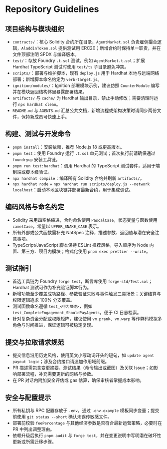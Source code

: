 # Repository Guidelines

## 项目结构与模块组织
- `contracts/`：核心 Solidity 合约所在目录，`AgentMarket.sol` 负责雇佣撮合逻辑，`AladdinToken.sol` 提供测试用 ERC20；新增合约时保持单一职责，并在文件顶部注明 SPDX 与编译版本。
- `test/`：存放 Foundry `.t.sol` 测试，例如 `AgentMarket.t.sol`；扩展 Hardhat TypeScript 测试时使用 `test/ts` 子目录避免冲突。
- `scripts/`：部署与维护脚本，现有 `deploy.js` 用于 Hardhat 本地与远端网络部署；新增脚本命名约定为 `verb-target.js`。
- `ignition/modules/`：Ignition 部署模块示例，建议仿照 `CounterModule` 编写并在模块返回结构体里暴露部署结果。
- `artifacts/` 与 `cache/` 为 Hardhat 输出目录，禁止手动修改；需要清理时运行 `npx hardhat clean`。
- `README.md` 与 `AGENTS.md` 汇总公共文档，新增流程或架构决策时请同步两份文件，保持新成员可快速上手。

## 构建、测试与开发命令
- `pnpm install`：安装依赖，推荐 Node.js 18 或更高版本。
- `pnpm test`：使用 Foundry 运行 `.t.sol` 单元测试；首次执行前请确保通过 `foundryup` 安装工具链。
- `pnpm run test:hardhat`：调用 Hardhat 的 TypeScript 测试套件，适用于端到端或脚本级验证。
- `npx hardhat compile`：编译所有 Solidity 合约并刷新 `artifacts/`。
- `npx hardhat node` + `npx hardhat run scripts/deploy.js --network localhost`：启动本地区块链并部署最新合约，用于集成调试。

## 编码风格与命名约定
- Solidity 采用四空格缩进，合约命名使用 `PascalCase`，状态变量与函数使用 `camelCase`，常量以 `UPPER_SNAKE_CASE` 表示。
- 所有外部或公共函数需补充 NatSpec 注释，描述参数、返回值与潜在安全注意事项。
- TypeScript/JavaScript 脚本保持 ESLint 推荐风格，导入顺序为 Node 内置、第三方、项目内模块；格式化使用 `pnpm exec prettier --write`。

## 测试指引
- 首选工具链为 Foundry `forge test`，断言库使用 `forge-std/Test.sol`；Hardhat 测试可作为补充验证脚本行为。
- 新增功能至少覆盖成功路径、参数验证失败与事件触发三类场景；关键结算与权限逻辑追求 100% 分支覆盖。
- 测试函数命名遵循 `test_<行为描述>`，例如 `test_CompleteEngagement_ShouldPayAgents`，便于 CI 日志检索。
- 针对复杂资金分配或权限矩阵，建议使用 `vm.prank`、`vm.warp` 等作弊码模拟多角色与时间推进，保证逻辑可被稳定复现。

## 提交与拉取请求规范
- 提交信息沿用历史风格，使用英文小写动词开头的短句，如 `update agent payout logic`；涉及合约接口请追加作用域前缀。
- PR 描述需包含变更摘要、测试结果（命令输出或截图）及关联 Issue；如影响部署流程，补充需要更新的网络与参数。
- 在 PR 对话内附加安全评估或 gas 估算，确保审核者掌握成本影响。

## 安全与配置提示
- 所有私钥与 RPC 配置存放于 `.env`，通过 `.env.example` 模板同步变量；提交前使用 `git status --short` 确认未误传敏感文件。
- 部署前校验 `feePercentage` 与其他经济参数是否符合最新运营策略，必要时在 PR 中列出调整理由。
- 依赖升级后执行 `pnpm audit` 与 `forge test`，并在变更说明中写明潜在破坏性更新或所需迁移步骤。
